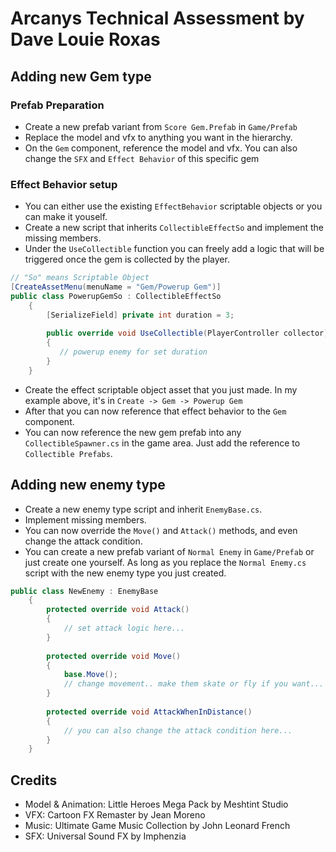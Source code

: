 # Arcanys Technical Assessment by Dave Louie Roxas

## Adding new Gem type
### Prefab Preparation
- Create a new prefab variant from `Score Gem.Prefab` in `Game/Prefab`
- Replace the model and vfx to anything you want in the hierarchy.
- On the `Gem` component, reference the model and vfx. You can also change the `SFX` and `Effect Behavior` of this specific gem
### Effect Behavior setup
- You can either use the existing `EffectBehavior` scriptable objects or you can make it youself.
- Create a new script that inherits `CollectibleEffectSo` and implement the missing members.
- Under the `UseCollectible` function you can freely add a logic that will be triggered once the gem is collected by the player.

```c#
// "So" means Scriptable Object
[CreateAssetMenu(menuName = "Gem/Powerup Gem")]
public class PowerupGemSo : CollectibleEffectSo
    {
        [SerializeField] private int duration = 3;
        
        public override void UseCollectible(PlayerController collector)
        {
           // powerup enemy for set duration
        }
    }
```

- Create the effect scriptable object asset that you just made. In my example above, it's in `Create -> Gem -> Powerup Gem`
- After that you can now reference that effect behavior to the `Gem` component.
- You can now reference the new gem prefab into any `CollectibleSpawner.cs` in the game area. Just add the reference to `Collectible Prefabs`.


## Adding new enemy type
- Create a new enemy type script and inherit `EnemyBase.cs`.
- Implement missing members.
- You can now override the `Move()` and `Attack()` methods, and even change the attack condition.
- You can create a new prefab variant of `Normal Enemy` in `Game/Prefab` or just create one yourself. As long as you replace the `Normal Enemy.cs` script with the new enemy type you just created.

```c#
public class NewEnemy : EnemyBase
    {
        protected override void Attack()
        {
            // set attack logic here...
        }
        
        protected override void Move()
        {
            base.Move();
            // change movement.. make them skate or fly if you want...
        }
        
        protected override void AttackWhenInDistance()
        {
            // you can also change the attack condition here...
        }
    }
```

## Credits
- Model & Animation: Little Heroes Mega Pack by Meshtint Studio
- VFX: Cartoon FX Remaster by Jean Moreno
- Music: Ultimate Game Music Collection by John Leonard French
- SFX: Universal Sound FX by Imphenzia
